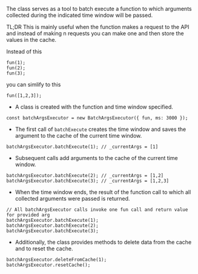 The class serves as a tool to batch execute a function to which arguments collected during the indicated time window will be passed.

TL;DR
This is mainly useful when the function makes a request to the API and instead of making n requests you can make one and then store the values in the cache.


Instead of this
```
fun(1);
fun(2);
fun(3);
```

you can simlify to this
```
fun([1,2,3]);
```

- A class is created with the function and time window specified.

```
const batchArgsExecutor = new BatchArgsExecutor({ fun, ms: 3000 });
```

- The first call of `batchExecute` creates the time window and saves the argument to the cache of the current time window.

```
batchArgsExecutor.batchExecute(1); // _currentArgs = [1]
```

- Subsequent calls add arguments to the cache of the current time window.

```
batchArgsExecutor.batchExecute(2); // _currentArgs = [1,2]
batchArgsExecutor.batchExecute(3); // _currentArgs = [1,2,3]
```

- When the time window ends, the result of the function call to which all collected arguments were passed is returned.

```
// All batchArgsExecutor calls invoke one fun call and return value for provided arg
batchArgsExecutor.batchExecute(1);
batchArgsExecutor.batchExecute(2);
batchArgsExecutor.batchExecute(3);
```

- Additionally, the class provides methods to delete data from the cache and to reset the cache.

```
batchArgsExecutor.deleteFromCache(1);
batchArgsExecutor.resetCache();
```
